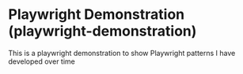 # Playwright Demonstration (playwright-demonstration)

This is a playwright demonstration to show Playwright patterns I have developed over time
